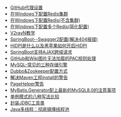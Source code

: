 - [GitHub代理设置](https://yukmingyu.github.io/notes/#/dos/GitHub代理设置.md)
- [在Windows下配置Redis集群](https://yukmingyu.github.io/notes/#/dos/在Windows下配置Redis集群.md)
- [在Windows下配置Redis(不含集群)](https://yukmingyu.github.io/notes/#/dos/在Windows下配置Redis(不含集群).md)
- [在Windows下配置多个Redis(简化配置)](https://yukmingyu.github.io/notes/#/dos/在Windows下配置多个Redis(简化配置).md)
- [V2rayN教学](https://yukmingyu.github.io/notes/#/dos/V2rayN教学.md)
- [SpringBoot--Swagger2配置(解决404报错)](https://yukmingyu.github.io/notes/#/dos/SpringBoot--Swagger2配置(解决404报错))
- [HiDPI是什么以及黑苹果如何开启HiDPI](https://yukmingyu.github.io/notes/#/dos/HiDPI是什么以及黑苹果如何开启HiDPI.md)
- [SpringBoot支持AJAX跨域请求](https://yukmingyu.github.io/notes/#/dos/SpringBoot支持AJAX跨域请求.md)
- [GitHub和Wiki图片无法加载的PAC规则处理](https://yukmingyu.github.io/notes/#/dos/GitHub和Wiki图片无法加载的PAC规则处理.md)
- [MySQL-常见的三种存储引擎](https://yukmingyu.github.io/notes/#/dos/MySQL-常见的三种存储引擎.md)
- [Dubbo&Zookeeper配置方式](https://yukmingyu.github.io/notes/#/dos/Dubbo&Zookeeper配置方式.md)
- [解决Maven工程install的警告](https://yukmingyu.github.io/notes/#/dos/解决Maven工程install的警告.md)
- [PageHelper警告](https://yukmingyu.github.io/notes/#/dos/PageHelper警告.md)
- [MyBatis.Generator配上最新的MySQL8.0的注意事项](https://yukmingyu.github.io/notes/#/dos/MyBatis.Generator配上最新的MySQL8.0的注意事项.md)
- [单例模式的八种写法比较](https://yukmingyu.github.io/notes/#/dos/单例模式的八种写法比较.md)
- [封装JDBC工具类](https://yukmingyu.github.io/notes/#/dos/封装JDBC工具类.md)
- [Java多线程：彻底搞懂线程池](/Java多线程：彻底搞懂线程池.md)

